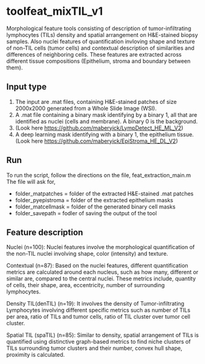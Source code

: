 # toolfeat_mixTIL_v1
Morphological feature tools consisting of description of tumor-infiltrating lymphocytes (TILs) density and spatial arrangement on H&E-stained biopsy samples. Also nuclei features of quantification invloving shape and texture of non-TIL cells (tumor cells) and contextual description of similarities and differences of neighboring cells. These features are extracted across different tissue compositions (Epithelium, stroma and boundary between them).

## Input type
1. The input are .mat files, containing H&E-stained patches of size 2000x2000 generated from a Whole Slide Image (WSI).
2. A .mat file containing a binary mask identifying by a binary 1, all that are identified as nuclei (cells and membrane). A binary 0 is the background.
3. (Look here https://github.com/maberyick/LympDetect_HE_ML_V2)
4. A deep learning mask identifying with a binary 1, the epithelium tissue.
(Look here https://github.com/maberyick/EpiStroma_HE_DL_V2)

## Run
To run the script, follow the directions on the file, feat_extraction_main.m
The file will ask for,
- folder_matpatches = folder of the extracted H&E-stained .mat patches
- folder_pyepistroma = folder of the extracted epithelium masks
- folder_matcellmask = folder of the generated binary cell masks
- folder_savepath = fodler of saving the output of the tool

## Feature description
Nuclei (n=100): Nuclei features involve the morphological quantification of the non-TIL nuclei involving shape, color (intensity) and texture.

Contextual (n=87): Based on the nuclei features, different quantification metrics are calculated around each nucleus, such as how many, different or similar are, compared to the central nuclei. These metrics include, quantity of cells, their shape, area, eccentricity, number of surrounding lymphocytes.

Density TIL(denTIL) (n=19): It involves the density of Tumor-infiltrating Lymphocytes involving different specific metrics such as number of TILs per area, ratio of TILs and tumor cells, ratio of TIL cluster over tumor cell cluster.

Spatial TIL (spaTIL) (n=85): Similar to density, spatial arrangement of TILs is quantified using distinctive graph-based metrics to find niche clusters of TILs surrounding tumor clusters and their number, convex hull shape, proximity is calculated.
